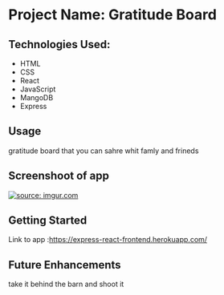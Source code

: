 # Project Name: Gratitude Board

## Technologies Used:
- HTML 
- CSS 
- React
- JavaScript
- MangoDB
- Express
## Usage
gratitude board that you can sahre whit famly and frineds 

## Screenshoot of app 

<a href="https://i.imgur.com/tVaWRl5.png"><img src="https://i.imgur.com/b1q7NAc.png?1" title="source: imgur.com" /></a>

## Getting Started
Link to app :https://express-react-frontend.herokuapp.com/

## Future Enhancements
take it behind the barn and shoot it
